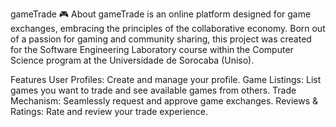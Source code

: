gameTrade 🎮
About
gameTrade is an online platform designed for game exchanges, embracing the principles of the collaborative economy. Born out of a passion for gaming and community sharing, this project was created for the Software Engineering Laboratory course within the Computer Science program at the Universidade de Sorocaba (Uniso).

Features
User Profiles: Create and manage your profile.
Game Listings: List games you want to trade and see available games from others.
Trade Mechanism: Seamlessly request and approve game exchanges.
Reviews & Ratings: Rate and review your trade experience.
